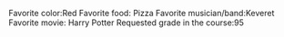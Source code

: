 Favorite color:Red
Favorite food: Pizza
Favorite musician/band:Keveret 
Favorite movie: Harry Potter
Requested grade in the course:95 
